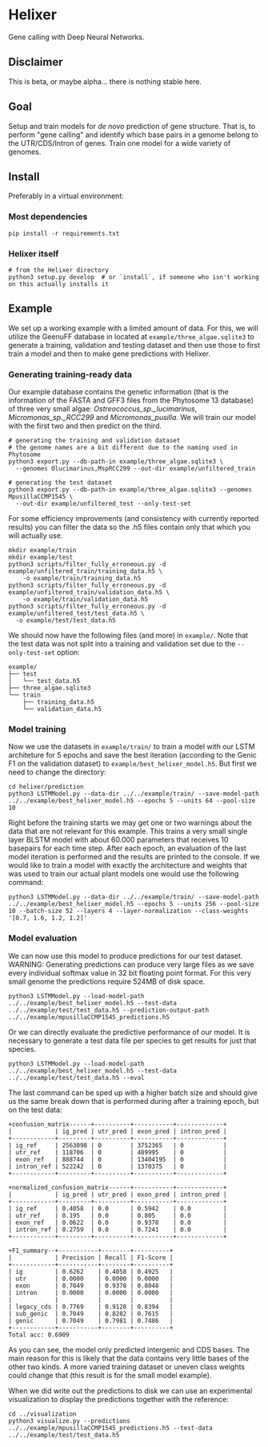 # Helixer
Gene calling with Deep Neural Networks.

## Disclaimer
This is beta, or maybe alpha... there is nothing stable here.

## Goal
Setup and train models for _de novo_ prediction of gene structure.
That is, to perform "gene calling" and identify
which base pairs in a genome belong to the UTR/CDS/Intron of genes. 
Train one model for a wide variety of genomes.

## Install 
Preferably in a virtual environment:

### Most dependencies
```shell script
pip install -r requirements.txt
```

### Helixer itself

```shell script
# from the Helixer directory
python3 setup.py develop  # or `install`, if someone who isn't working on this actually installs it
```

## Example
We set up a working example with a limited amount of data. 
For this, we will utilize the GeenuFF database in 
located at `example/three_algae.sqlite3` to generate a training, 
validation and testing dataset and then use those to first train a model 
and then to make gene predictions with Helixer.

### Generating training-ready data
Our example database contains the genetic information 
(that is the information of the FASTA and GFF3 files from the 
Phytosome 13 database) of three very small algae: 
*Ostreococcus_sp._lucimarinus*, *Micromonas_sp._RCC299* and *Micromonas_pusilla*. 
We will train our model with the first two and then predict on the third.

```shell script
# generating the training and validation dataset
# the genome names are a bit different due to the naming used in Phytosome
python3 export.py --db-path-in example/three_algae.sqlite3 \
  --genomes Olucimarinus,MspRCC299 --out-dir example/unfiltered_train
```

```shell script
# generating the test dataset
python3 export.py --db-path-in example/three_algae.sqlite3 --genomes MpusillaCCMP1545 \
  --out-dir example/unfiltered_test --only-test-set 
```

For some efficiency improvements (and consistency with currently reported results)
you can filter the data so the .h5 files contain only that which you will actually use.

```shell script
mkdir example/train
mkdir example/test
python3 scripts/filter_fully_erroneous.py -d example/unfiltered_train/training_data.h5 \
    -o example/train/training_data.h5
python3 scripts/filter_fully_erroneous.py -d example/unfiltered_train/validation_data.h5 \
    -o example/train/validation_data.h5
python3 scripts/filter_fully_erroneous.py -d example/unfiltered_test/test_data.h5 \
  -o example/test/test_data.h5
```

We should now have the following files (and more) in `example/`. 
Note that the test data was not split into a training and validation set due to the `--only-test-set` option: 
```
example/
├── test
│   └── test_data.h5
├── three_algae.sqlite3
└── train
    ├── training_data.h5
    └── validation_data.h5
```

### Model training
Now we use the datasets in `example/train/` to train a model with our LSTM architeture for 5 epochs and save the best iteration (according to the Genic F1 on the validation dataset) to `example/best_helixer_model.h5`. But first we need to change the directory:
```shell script
cd helixer/prediction
python3 LSTMModel.py --data-dir ../../example/train/ --save-model-path ../../example/best_helixer_model.h5 --epochs 5 --units 64 --pool-size 10
```

Right before the training starts we may get one or two warnings about the data that are not relevant for this example. This trains a very small single layer BLSTM model with about 60.000 parameters that receives 10 basepairs for each time step. After each epoch, an evaluation of the last model iteration is performed and the results are printed to the console. If we would like to train a model with exactly the architecture and weights that was used to train our actual plant models one would use the following command: 

```shell script
python3 LSTMModel.py --data-dir ../../example/train/ --save-model-path ../../example/best_helixer_model.h5 --epochs 5 --units 256 --pool-size 10 --batch-size 52 --layers 4 --layer-normalization --class-weights '[0.7, 1.6, 1.2, 1.2]'
```

### Model evaluation
We can now use this model to produce predictions for our test dataset. WARNING: Generating predictions can produce very large files as we save every individual softmax value in 32 bit floating point format. For this very small genome the predictions require 524MB of disk space. 
```shell script
python3 LSTMModel.py --load-model-path ../../example/best_helixer_model.h5 --test-data ../../example/test/test_data.h5 --prediction-output-path ../../example/mpusillaCCMP1545_predictions.h5
```

Or we can directly evaluate the predictive performance of our model. It is necessary to generate a test data file per species to get results for just that species.

```shell script
python3 LSTMModel.py --load-model-path ../../example/best_helixer_model.h5 --test-data ../../example/test/test_data.h5 --eval
```

The last command can be sped up with a higher batch size and should give us the same break down that is performed during after a training epoch, but on the test data:

```
+confusion_matrix------+----------+-----------+-------------+
|            | ig_pred | utr_pred | exon_pred | intron_pred |
+------------+---------+----------+-----------+-------------+
| ig_ref     | 2563098 | 0        | 3752365   | 0           |
| utr_ref    | 118706  | 0        | 489995    | 0           |
| exon_ref   | 888744  | 0        | 13404195  | 0           |
| intron_ref | 522242  | 0        | 1370375   | 0           |
+------------+---------+----------+-----------+-------------+

+normalized_confusion_matrix------+-----------+-------------+
|            | ig_pred | utr_pred | exon_pred | intron_pred |
+------------+---------+----------+-----------+-------------+
| ig_ref     | 0.4058  | 0.0      | 0.5942    | 0.0         |
| utr_ref    | 0.195   | 0.0      | 0.805     | 0.0         |
| exon_ref   | 0.0622  | 0.0      | 0.9378    | 0.0         |
| intron_ref | 0.2759  | 0.0      | 0.7241    | 0.0         |
+------------+---------+----------+-----------+-------------+

+F1_summary--+-----------+--------+----------+
|            | Precision | Recall | F1-Score |
+------------+-----------+--------+----------+
| ig         | 0.6262    | 0.4058 | 0.4925   |
| utr        | 0.0000    | 0.0000 | 0.0000   |
| exon       | 0.7049    | 0.9378 | 0.8048   |
| intron     | 0.0000    | 0.0000 | 0.0000   |
|            |           |        |          |
| legacy_cds | 0.7769    | 0.9128 | 0.8394   |
| sub_genic  | 0.7049    | 0.8282 | 0.7615   |
| genic      | 0.7049    | 0.7981 | 0.7486   |
+------------+-----------+--------+----------+
Total acc: 0.6909
```

As you can see, the model only predicted intergenic and CDS bases. The main reason for this is likely that the data contains very little bases of the other two kinds. A more varied training dataset or uneven class weights could change that (this result is for the small model example).

When we did write out the predictions to disk we can use an experimental visualization to display the predictions together with the reference:
```shell script
cd ../visualization
python3 visualize.py --predictions ../../example/mpusillaCCMP1545_predictions.h5 --test-data ../../example/test/test_data.h5
```

